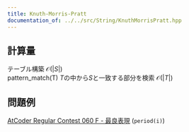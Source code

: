 ```yaml
---
title: Knuth-Morris-Pratt
documentation_of: ../../src/String/KnuthMorrisPratt.hpp
---
```

## 計算量
テーブル構築 $\mathcal{O}(|S|)$ \
pattern_match(T) $T$の中から$S$と一致する部分を検索 $\mathcal{O}(|T|)$
## 問題例
[AtCoder Regular Contest 060 F - 最良表現](https://atcoder.jp/contests/arc060/tasks/arc060_d) (`period(i)`)